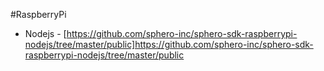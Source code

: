 #RaspberryPi
  - Nodejs - [https://github.com/sphero-inc/sphero-sdk-raspberrypi-nodejs/tree/master/public]https://github.com/sphero-inc/sphero-sdk-raspberrypi-nodejs/tree/master/public
